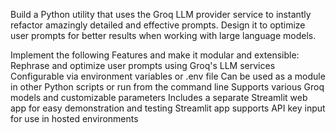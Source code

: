 Build a Python utility that uses the Groq LLM provider service to instantly refactor amazingly detailed and effective prompts. Design it to optimize user prompts for better results when working with large language models.

Implement the following Features and make it modular and extensible:
Rephrase and optimize user prompts using Groq's LLM services
Configurable via environment variables or .env file
Can be used as a module in other Python scripts or run from the command line
Supports various Groq models and customizable parameters
Includes a separate Streamlit web app for easy demonstration and testing
Streamlit app supports API key input for use in hosted environments
